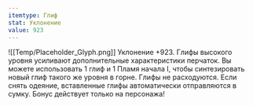 ```yaml
---
itemtype: Глиф
stat: Уклонение 
value: 923
---
```

![[Temp/Placeholder_Glyph.png]]
Уклонение +923. Глифы высокого уровня усиливают дополнительные характеристики перчаток. Вы можете использовать 1 глиф и 1 Пламя начала I, чтобы синтезировать новый глиф такого же уровня в горне. Глифы не расходуются. Если снять одеяние, вставленные глифы автоматически отправляются в сумку. Бонус действует только на персонажа!
